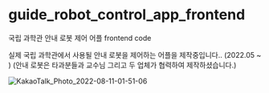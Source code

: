 # guide_robot_control_app_frontend
국립 과학관 안내 로봇 제어 어플 frontend code

실제 국립 과학관에서 사용될 안내 로봇을 제어하는 어플을 제작중입니다.. (2022.05 ~ ) (안내 로봇은 타과분들과 교수님 그리고 두 업체가 협력하여 제작하셨습니다.)

![KakaoTalk_Photo_2022-08-11-01-51-06](https://user-images.githubusercontent.com/79138338/183969124-1f4814d7-5c3f-4141-b104-753fea3292ae.jpeg)

